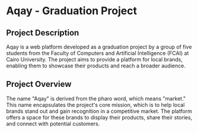 # Aqay - Graduation Project

## Project Description

Aqay is a web platform developed as a graduation project by a group of five students from the Faculty of Computers and Artificial Intelligence (FCAI) at Cairo University. The project aims to provide a platform for local brands, enabling them to showcase their products and reach a broader audience.

## Project Overview

The name "Aqay" is derived from the pharo word, which means "market." This name encapsulates the project's core mission, which is to help local brands stand out and gain recognition in a competitive market. The platform offers a space for these brands to display their products, share their stories, and connect with potential customers.
